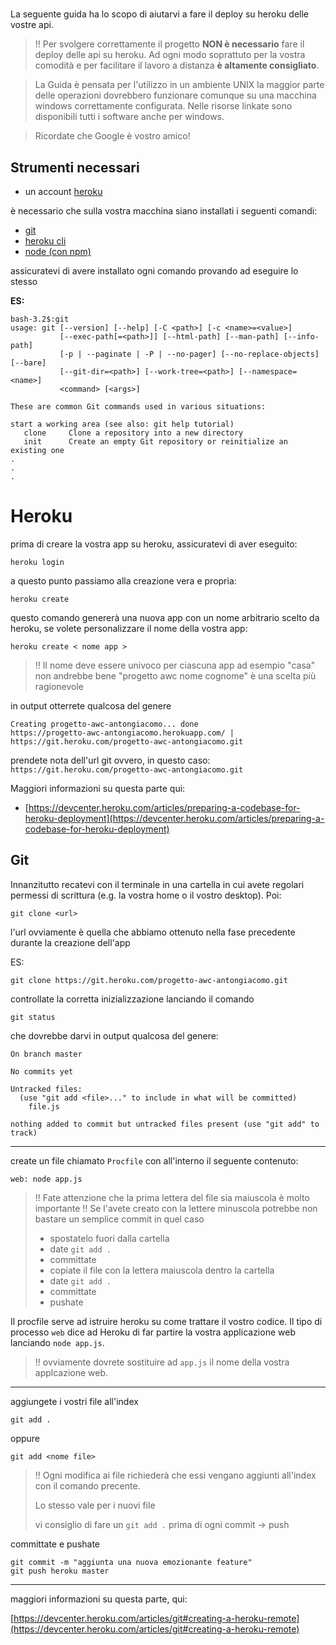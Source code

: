 # 
La seguente guida ha lo scopo di aiutarvi a fare il deploy su heroku delle vostre api.

> !! Per svolgere correttamente il progetto __NON è necessario__ fare il deploy delle api su heroku. Ad ogni modo soprattuto per la vostra comodità e per facilitare il lavoro a distanza __è altamente consigliato__.


> La Guida è pensata per l'utilizzo in un ambiente UNIX la maggior parte delle operazioni dovrebbero funzionare comunque su una macchina windows correttamente configurata. Nelle risorse linkate sono disponibili tutti i software anche per windows.

>Ricordate che Google è vostro amico!
## Strumenti necessari

- un account [heroku](https://signup.heroku.com/login)


è necessario che sulla vostra macchina siano installati i seguenti comandi:
- [git](https://git-scm.com/book/en/v2/Getting-Started-Installing-Git)
- [heroku cli](https://devcenter.heroku.com/articles/getting-started-with-nodejs#set-up)
- [node (con npm)](https://nodejs.org/it/download/)

assicuratevi di avere installato ogni comando provando ad eseguire lo stesso

**ES:**
```
bash-3.2$:git                                                                   
usage: git [--version] [--help] [-C <path>] [-c <name>=<value>]
           [--exec-path[=<path>]] [--html-path] [--man-path] [--info-path]
           [-p | --paginate | -P | --no-pager] [--no-replace-objects] [--bare]
           [--git-dir=<path>] [--work-tree=<path>] [--namespace=<name>]
           <command> [<args>]

These are common Git commands used in various situations:

start a working area (see also: git help tutorial)
   clone     Clone a repository into a new directory
   init      Create an empty Git repository or reinitialize an existing one
.
.
.
```

# Heroku
prima di creare la vostra app su heroku,
assicuratevi di aver eseguito:

```
heroku login
```

a questo punto passiamo alla creazione vera e propria:
```
heroku create
```
questo comando genererà una nuova app con un nome arbitrario scelto da heroku,
se volete personalizzare il nome della vostra app:
```
heroku create < nome app >
```
> !! Il nome deve essere univoco per ciascuna app
> ad esempio "casa" non andrebbe bene
> "progetto awc nome cognome" è una scelta più ragionevole

in output otterrete qualcosa del genere
```
Creating progetto-awc-antongiacomo... done
https://progetto-awc-antongiacomo.herokuapp.com/ | https://git.heroku.com/progetto-awc-antongiacomo.git

```

prendete nota dell'url git ovvero, in questo caso: `https://git.heroku.com/progetto-awc-antongiacomo.git`

Maggiori informazioni su questa parte qui:

- [https://devcenter.heroku.com/articles/preparing-a-codebase-for-heroku-deployment](https://devcenter.heroku.com/articles/preparing-a-codebase-for-heroku-deployment)
 

## Git 
Innanzitutto recatevi con il terminale in una cartella in cui avete regolari permessi di scrittura (e.g. la vostra home o il vostro desktop). 
Poi:
```
git clone <url>
```
l'url ovviamente è quella che abbiamo ottenuto nella fase precedente durante la creazione dell'app

ES:
```
git clone https://git.heroku.com/progetto-awc-antongiacomo.git
```

controllate la corretta inizializzazione lanciando il comando 

```
git status
```
che dovrebbe darvi in output qualcosa del genere:

```
On branch master

No commits yet

Untracked files:
  (use "git add <file>..." to include in what will be committed)
	file.js

nothing added to commit but untracked files present (use "git add" to track)
```
----
create un file chiamato `Procfile`
con all'interno il seguente contenuto:

```
web: node app.js
```


> !! Fate attenzione che la prima lettera del file sia maiuscola è molto importante
> !! Se l'avete creato con la lettere minuscola potrebbe non bastare un semplice commit
> in quel caso
>  - spostatelo fuori dalla cartella
>  - date `git add .`
>  - committate
>  - copiate il file con la lettera maiuscola  dentro la cartella
>  - date `git add .`
>  - committate
>  - pushate


Il procfile serve ad istruire heroku su come trattare il vostro codice. Il tipo di processo `web` dice ad Heroku di far partire la vostra applicazione web lanciando `node app.js`. 
 >!! ovviamente dovrete sostituire ad `app.js` il nome della vostra applcazione web.

----

aggiungete i vostri file all'index

```
git add .
```
oppure

```
git add <nome file>
```
> !! Ogni modifica ai file richiederà che essi vengano aggiunti  all'index con il comando precente.
> 
> Lo stesso vale per i nuovi file
> 
> vi consiglio di fare un `git add .` prima di ogni commit -> push


committate e pushate

```
git commit -m "aggiunta una nuova emozionante feature"
git push heroku master
```

---

maggiori informazioni su questa parte, qui:

[https://devcenter.heroku.com/articles/git#creating-a-heroku-remote](https://devcenter.heroku.com/articles/git#creating-a-heroku-remote)

